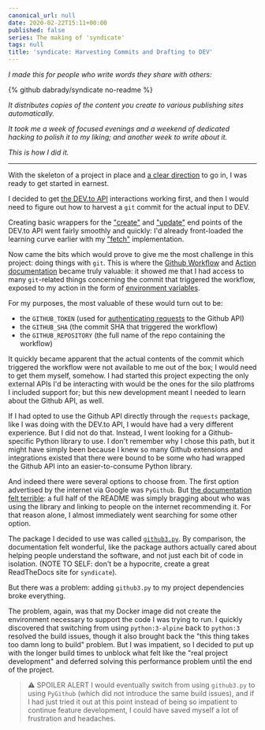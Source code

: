```yaml
---
canonical_url: null
date: 2020-02-22T15:11+00:00
published: false
series: The making of 'syndicate'
tags: null
title: 'syndicate: Harvesting Commits and Drafting to DEV'
---
```


_I made this for people who write words they share with others:_

{% github dabrady/syndicate no-readme %}

_It distributes copies of the content you create to various publishing sites automatically._

_It took me a week of focused evenings and a weekend of dedicated hacking to polish it to my liking; and another week to write about it._

_This is how I did it._

---

With the skeleton of a project in place and [a clear direction](https://dev.to/daniel13rady/syndicate-prototype-requirements-and-design-455k) to go in, I was ready to get started in earnest.

I decided to get [the DEV.to API](https://docs.dev.to/api) interactions working first, and then I would need to figure out how to harvest a `git` commit for the actual input to DEV.

Creating basic wrappers for the ["create"](https://github.com/dabrady/syndicate/blob/69b30c13bd02eb3223e27dc05693f1c32ce5ef47/syndicate/silos/dev.py#L33) and ["update"](https://github.com/dabrady/syndicate/blob/69b30c13bd02eb3223e27dc05693f1c32ce5ef47/syndicate/silos/dev.py#L70) end points of the DEV.to API went fairly smoothly and quickly: I'd already front-loaded the learning curve earlier with my ["fetch"](https://github.com/dabrady/syndicate/commit/30fbc16d30212cf3f94c9644370e724d1050077c#diff-cb2f5f82bf237a14ae65cba33e47ccf7) implementation.

Now came the bits which would prove to give me the most challenge in this project: doing things with `git`. This is where the [Github Workflow](https://help.github.com/en/actions/configuring-and-managing-workflows) and [Action documentation](https://help.github.com/en/actions/building-actions) became truly valuable: it showed me that I had access to many `git`-related things concerning the commit that triggered the workflow, exposed to my action in the form of [environment variables](https://help.github.com/en/actions/configuring-and-managing-workflows/using-environment-variables).

For my purposes, the most valuable of these would turn out to be:

- the `GITHUB_TOKEN` (used for [authenticating requests](https://help.github.com/en/actions/configuring-and-managing-workflows/authenticating-with-the-github_token) to the Github API)
- the `GITHUB_SHA` (the commit SHA that triggered the workflow)
- the `GITHUB_REPOSITORY` (the full name of the repo containing the workflow)

It quickly became apparent that the actual contents of the commit which triggered the workflow were not available to me out of the box; I would need to get them myself, somehow. I had started this project expecting the only external APIs I'd be interacting with would be the ones for the silo platfroms I included support for; but this new development meant I needed to learn about the Github API, as well.

If I had opted to use the Github API directly through the `requests` package, like I was doing with the DEV.to API, I would have had a very different experience. But I did not do that. Instead, I went looking for a Github-specific Python library to use. I don't remember why I chose this path, but it might have simply been because I knew so many Github extensions and integrations existed that there were bound to be some who had wrapped the Github API into an easier-to-consume Python library.

And indeed there were several options to choose from. The first option advertised by the internet via Google was `PyGithub`. But [the documentation felt terrible](https://pygithub.readthedocs.io/): a full half of the README was simply bragging about who was using the library and linking to people on the internet recommending it. For that reason alone, I almost immediately went searching for some other option.

The package I decided to use was called [`github3.py`](https://github3py.readthedocs.io). By comparison, the documentation felt wonderful, like the package authors actually cared about helping people understand the software, and not just each bit of code in isolation. (NOTE TO SELF: don't be a hypocrite, create a great ReadTheDocs site for `syndicate`).

But there was a problem: adding `github3.py` to my project dependencies broke everything.

The problem, again, was that my Docker image did not create the environment necessary to support the code I was trying to run. I quickly discovered that switching from using `python:3-alpine` back to `python:3` resolved the build issues, though it also brought back the "this thing takes too damn long to build" problem. But I was impatient, so I decided to put up with the longer build times to unblock what felt like the "real project development" and deferred solving this performance problem until the end of the project.

> :warning: SPOILER ALERT
> I would eventually switch from using `github3.py` to using `PyGithub` (which did not introduce the same build issues), and if I had just tried it out at this point instead of being so impatient to continue feature development, I could have saved myself a lot of frustration and headaches.


<!---
- The `github3.py` documentation is great, and I quickly figured out how to extract the contents of the added/changed files in the commit that had triggered my action
- I realized though that I couldn't assume that _all_ the changed files in the commit were posts that needed syndication, so I needed a way to identify the files the committer _intended_ to syndicate; I resolved this simply by adding a new input to my action: a parent directory, relative to the repository root, where the author keeps their posts; I opted to make it an environment variable purely because of how Github Workflows work: it's static info about the repo, and this action might be used mulitple times in a workflow, so using an env var allows it to be defined at a higher level than individual action config if you want
- This has downsides: it assumes the author keeps all their posts under a specific directory, and it assumes that all files that could change within that directory or its children are posts; but it works for now
- Once I could accurately identify "posts" in a given commit, I needed to be able to parse out the details necessary for the API call that would be made
- At this point, I decided to make another assumption: that all posts would have a YAML frontmatter; and rather than try to do something fancy with the filename, I would assume that the YAML frontmatter contains a 'title' attribute (and fail if it doesn't)
- Again, downsides: I have no idea how common YAML frontmatter usage is, but it's the format used by DEV.to and that influenced the standards by which I developed this project
- So now I needed a way to parse YAML out of a string; I knew YAML is pretty well-used, so I expected there to be a good library for working with it; and indeed, I found several; `PyYAML` seemed canonical, but also overkill for my needs and the documentation was ugly; in one of my search queries I included the keyword 'frontmatter' and came across `python-frontmatter`, which was small and great for simple reads and writes of the frontmatter
- At that point, it only took a bit of tinkering and suddenly I had something that would automatically push my newly created content to DEV.to as a draft when I pushed it to my repo.
- But the battle had only just begun: I now needed to be able to know if I'd previously created a draft for a given post, so I could avoid creating duplicates and set the scene for pushing updates to existing content, if possible
-->
